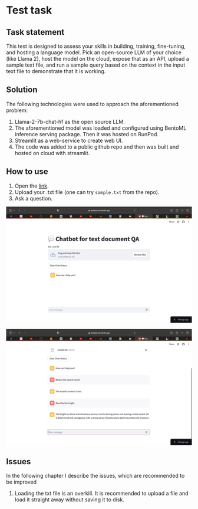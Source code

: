 # Test task


## Task statement
This test is designed to assess your skills in building, training, fine-tuning, and hosting a language model. Pick an open-source LLM of your choice (like Llama 2), host the model on the cloud, expose that as an API, upload a sample text file, and run a sample query based on the context in the input text file to demonstrate that it is working.

## Solution
The following technologies were used to approach the aforementioned problem:
1. Llama-2-7b-chat-hf as the open source LLM.
2. The aforementioned model was loaded and configured using BentoML inference serving package. Then it was hosted on RunPod.
3. Streamlit as a web-service to create web UI.
4. The code was added to a public github repo and then was built and hosted on cloud with streamlit.

## How to use
1. Open the [link](https://testtask.streamlit.app).
2. Upload your .txt file (one can try `sample.txt` from the repo).
3. Ask a question.

![Example 1](example_1.jpeg)

![Example 2](example_2.jpeg)


## Issues
In the following chapter I describe the issues, which are recommended to be improved
1. Loading the txt file is an overkill. It is recommended to upload a file and load it straight away without saving it to disk.
